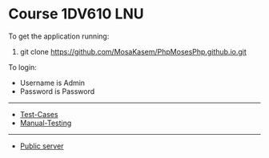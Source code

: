 # Course 1DV610 LNU

To get the application running:
1. git clone https://github.com/MosaKasem/PhpMosesPhp.github.io.git

To login:
* Username is Admin
* Password is Password

***

* [Test-Cases](https://github.com/MosaKasem/PhpMosesPhp.github.io/wiki/TestCases)
* [Manual-Testing](https://github.com/MosaKasem/PhpMosesPhp.github.io/wiki/Manual-testing)

*** 

* [Public server](http://167.99.47.160)
